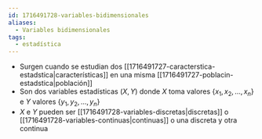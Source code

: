 ```yaml
---
id: 1716491728-variables-bidimensionales
aliases:
  - Variables bidimensionales
tags:
  - estadística
---
```


- Surgen cuando se estudian dos [[1716491727-caracterstica-estadstica|características]] en una misma [[1716491727-poblacin-estadstica|población]]
- Son dos variables estadísticas $(X,Y)$ donde $X$ toma valores $\{x_1,x_2,...,x_n\}$ e $Y$ valores $\{y_1,y_2,...,y_n\}$
- $X$ e $Y$ pueden ser [[1716491728-variables-discretas|discretas]] o [[1716491728-variables-continuas|continuas]] o una discreta y otra continua